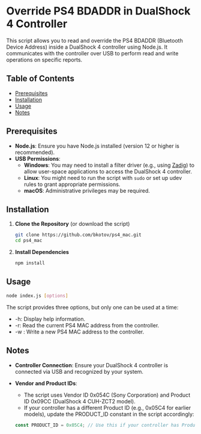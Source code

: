 # Override PS4 BDADDR in DualShock 4 Controller

This script allows you to read and override the PS4 BDADDR (Bluetooth Device Address) inside a DualShock 4 controller using Node.js. It communicates with the controller over USB to perform read and write operations on specific reports.

## Table of Contents

- [Prerequisites](#prerequisites)
- [Installation](#installation)
- [Usage](#usage)
- [Notes](#notes)

## Prerequisites

- **Node.js**: Ensure you have Node.js installed (version 12 or higher is recommended).
- **USB Permissions**:
  - **Windows**: You may need to install a filter driver (e.g., using [Zadig](https://zadig.akeo.ie/)) to allow user-space applications to access the DualShock 4 controller.
  - **Linux**: You might need to run the script with `sudo` or set up udev rules to grant appropriate permissions.
  - **macOS**: Administrative privileges may be required.

## Installation

1. **Clone the Repository** (or download the script)

    ```bash
    git clone https://github.com/bkotov/ps4_mac.git
    cd ps4_mac
    ```

2.	**Install Dependencies**

    ```bash
    npm install
    ```

## Usage

  ```bash
  node index.js [options]
  ```

The script provides three options, but only one can be used at a time:

- -h: Display help information.
- -r: Read the current PS4 MAC address from the controller.
- -w <ADDR>: Write a new PS4 MAC address to the controller.

## Notes

-	**Controller Connection**: Ensure your DualShock 4 controller is connected via USB and recognized by your system.
-	**Vendor and Product IDs**:
    - The script uses Vendor ID 0x054C (Sony Corporation) and Product ID 0x09CC (DualShock 4 CUH-ZCT2 model).
    -	If your controller has a different Product ID (e.g., 0x05C4 for earlier models), update the PRODUCT_ID constant in  the script accordingly:

      ```javascript
      const PRODUCT_ID = 0x05C4; // Use this if your controller has Product ID 0x05C4
      ```
